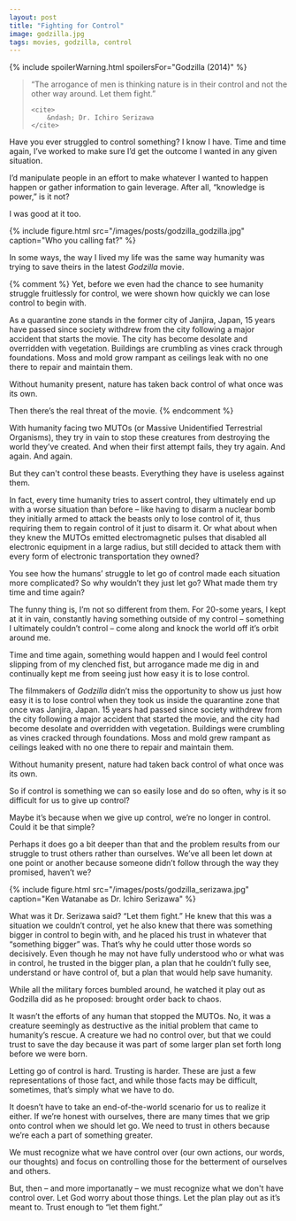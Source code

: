 ```yaml
---
layout: post
title: "Fighting for Control"
image: godzilla.jpg
tags: movies, godzilla, control
---
```


{% include spoilerWarning.html spoilersFor="Godzilla (2014)" %}

<blockquote>
    <p>
        “The arrogance of men is thinking nature is in their control and not the other way 
        around. Let them fight.”
    </p>
    
    <cite>
        &ndash; Dr. Ichiro Serizawa
    </cite>
</blockquote>

Have you ever struggled to control something? I know I have. Time and time again, I’ve worked to make sure I’d get the outcome I wanted in any given situation.

I’d manipulate people in an effort to make whatever I wanted to happen happen or gather information to gain leverage. After all, “knowledge is power,” is it not?

I was good at it too.
 
{% include figure.html src="/images/posts/godzilla_godzilla.jpg" caption="Who you calling fat?" %}

In some ways, the way I lived my life was the same way humanity was trying to save theirs in the latest <i>Godzilla</i> movie. 

{% comment %}
Yet, before we even had the chance to see humanity struggle fruitlessly for control, we were shown how quickly we can lose control to begin with. 

As a quarantine zone stands in the former city of Janjira, Japan, 15 years have passed since society withdrew from the city following a major accident that starts the movie. The city has become desolate and overridden with vegetation. Buildings are crumbling as vines crack through foundations. Moss and mold grow rampant as ceilings leak with no one there to repair and maintain them.

Without humanity present, nature has taken back control of what once was its own.
 
Then there’s the real threat of the movie. 
{% endcomment %}

With humanity facing two MUTOs (or Massive Unidentified Terrestrial Organisms), they try in vain to stop these creatures from destroying the world they’ve created. And when their first attempt fails, they try again. And again. And again.
 
But they can't control these beasts. Everything they have is useless against them.
 
In fact, every time humanity tries to assert control, they ultimately end up with a worse situation than before &ndash; like having to disarm a nuclear bomb they initially armed to attack the beasts only to lose control of it, thus requiring them to regain control of it just to disarm it. Or what about when they knew the MUTOs emitted electromagnetic pulses that disabled all electronic equipment in a large radius, but still decided to attack them with every form of electronic transportation they owned?
 
You see how the humans’ struggle to let go of control made each situation more complicated? So why wouldn’t they just let go? What made them try time and time again?
 
The funny thing is, I’m not so different from them. For 20-some years, I kept at it in vain, constantly having something outside of my control &ndash; something I ultimately couldn’t control &ndash; come along and knock the world off it’s orbit around me. 

Time and time again, something would happen and I would feel control slipping from of my clenched fist, but arrogance made me dig in and continually kept me from seeing just how easy it is to lose control.

The filmmakers of <i>Godzilla</i> didn’t miss the opportunity to show us just how easy it is to lose control when they took us inside the quarantine zone that once was Janjira, Japan. 15 years had passed since society withdrew from the city following a major accident that started the movie, and the city had become desolate and overridden with vegetation. Buildings were crumbling as vines cracked through foundations. Moss and mold grew rampant as ceilings leaked with no one there to repair and maintain them.

Without humanity present, nature had taken back control of what once was its own.

So if control is something we can so easily lose and do so often, why is it so difficult for us to give up control? 

Maybe it’s because when we give up control, we’re no longer in control. Could it be that simple?
 
Perhaps it does go a bit deeper than that and the problem results from our struggle to trust others rather than ourselves. We’ve all been let down at one point or another because someone didn’t follow through the way they promised, haven’t we?

{% include figure.html src="/images/posts/godzilla_serizawa.jpg" caption="Ken Watanabe as Dr. Ichiro Serizawa" %}

What was it Dr. Serizawa said? “Let them fight.” He knew that this was a situation we couldn’t control, yet he also knew that there was something bigger in control to begin with, and he placed his trust in whatever that &ldquo;something bigger&rdquo; was. That’s why he could utter those words so decisively. Even though he may not have fully understood who or what was in control, he trusted in the bigger plan, a plan that he couldn’t fully see, understand or have control of, but a plan that would help save humanity.
 
While all the military forces bumbled around, he watched it play out as Godzilla did as he proposed: brought order back to chaos.
 
It wasn’t the efforts of any human that stopped the MUTOs. No, it was a creature seemingly as destructive as the initial problem that came to humanity’s rescue. A creature we had no control over, but that we could trust to save the day because it was part of some larger plan set forth long before we were born.
 
Letting go of control is hard. Trusting is harder. These are just a few representations of those fact, and while those facts may be difficult, sometimes, that’s simply what we have to do.

It doesn’t have to take an end-of-the-world scenario for us to realize it either. If we’re honest with ourselves, there are many times that we grip onto control when we should let go. We need to trust in others because we’re each a part of something greater.

We must recognize what we have control over (our own actions, our words, our thoughts) and focus on controlling those for the betterment of ourselves and others.

But, then &ndash; and more importanatly &ndash; we must recognize what we don't have control over. Let God worry about those things. Let the plan play out as it’s meant to. Trust enough to “let them fight.”